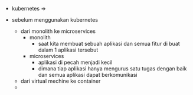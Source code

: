 - kubernetes => 

- sebelum menggunakan kubernetes
    - dari monolith ke microservices
        - monolith
            - saat kita membuat sebuah aplikasi dan semua fitur di buat dalam 1 aplikasi tersebut
        - microservices
            - aplikasi di pecah menjadi kecil
            - dimana tiap aplikasi hanya mengurus satu tugas dengan baik dan semua aplikasi dapat berkomunikasi
    - dari virtual mechine ke container
    - 